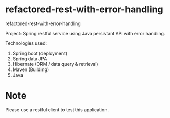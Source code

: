 # refactored-rest-with-error-handling
refactored-rest-with-error-handling

Project: 
Spring restful service using Java persistant API with error handling.

Technologies used:

1. Spring boot (deployment)
2. Spring data JPA
3. Hibernate (ORM / data query & retrieval)
4. Maven (Building)
5. Java

# Note
Please use a restful client to test this application.
